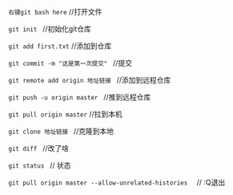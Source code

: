 `右键git bash here`
//打开文件

`git init `
//初始化git仓库

`git add first.txt` 
//添加到仓库

`git commit -m "这是第一次提交" `
//提交

`git remote add origin 地址链接 `
//添加到远程仓库

`git push -u origin master `
//推到远程仓库

`git pull origin master`
//拉到本机

`git clone 地址链接 `
//克隆到本地

`git diff `
//改了啥

`git status `
// 状态

`git pull origin master --allow-unrelated-histories  ` 
// :Q退出
